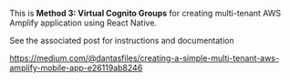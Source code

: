 This is **Method 3: Virtual Cognito Groups** for creating multi-tenant AWS Amplify application using React Native.

See the associated post for instructions and documentation

https://medium.com/@dantasfiles/creating-a-simple-multi-tenant-aws-amplify-mobile-app-e26119ab8246
